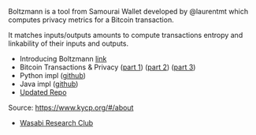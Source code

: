 Boltzmann is a tool from Samourai Wallet developed by @laurentmt which computes privacy metrics for a Bitcoin transaction.

It matches inputs/outputs amounts to compute transactions entropy and linkability of their inputs and outputs.

- Introducing Boltzmann [link](https://medium.com/@laurentmt/introducing-boltzmann-85930984a159)
- Bitcoin Transactions & Privacy ([part 1](https://gist.github.com/LaurentMT/e758767ca4038ac40aaf)) ([part 2](https://gist.github.com/LaurentMT/d361bca6dc52868573a2)) ([part 3](https://gist.github.com/LaurentMT/e8644d5bc903f02613c6))
- Python impl ([github](https://github.com/Samourai-Wallet/boltzmann))
- Java impl ([github](https://github.com/Samourai-Wallet/efficiency-score))
- [Updated Repo](https://code.samourai.io/oxt/boltzmann)

Source: https://www.kycp.org/#/about

- [Wasabi Research Club](https://www.youtube.com/watch?v=CYIDAqMSc4A)
